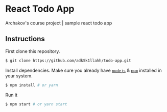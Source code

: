 # React Todo App

Archakov's course project | sample react todo app

## Instructions

First clone this repository.
```bash
$ git clone https://github.com/adkSk1llahh/todo-app.git 
```

Install dependencies. Make sure you already have [`nodejs`](https://nodejs.org/en/) & [`npm`](https://www.npmjs.com/) installed in your system.
```bash
$ npm install # or yarn
```

Run it
```bash
$ npm start # or yarn start
```
